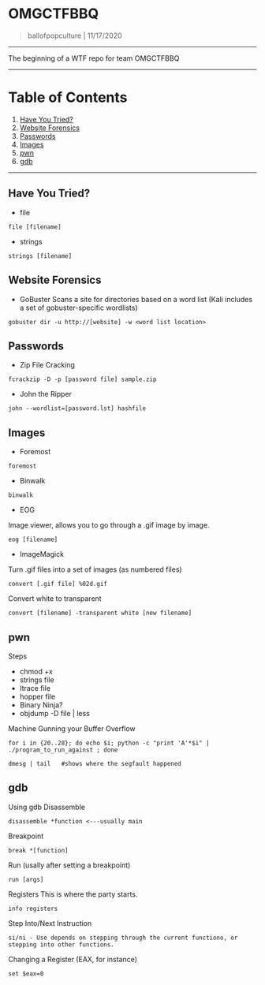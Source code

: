OMGCTFBBQ
===============

> ballofpopculture | 11/17/2020

--------------------------

The beginning of a WTF repo for team OMGCTFBBQ

---------------
# Table of Contents

1. [Have You Tried?](#have-you-tried)
2. [Website Forensics](#website-forensics)
3. [Passwords](#passwords)
4. [Images](#images)
5. [pwn](#pwn)
6. [gdb](#gdb)
---------------

Have You Tried?
-----------------------
* file
```
file [filename]
```

* strings
```
strings [filename]
```

Website Forensics
-----------------------

* GoBuster
Scans a site for directories based on a word list (Kali includes a set of gobuster-specific wordlists)
```
gobuster dir -u http://[website] -w <word list location>
```

Passwords
-----------------------

* Zip File Cracking
```
fcrackzip -D -p [password file] sample.zip
```

* John the Ripper
```
john --wordlist=[password.lst] hashfile
```

Images
-----------------------
* Foremost
```
foremost
```
* Binwalk
```
binwalk
````

* EOG

Image viewer, allows you to go through a .gif image by image.
```
eog [filename]
```

* ImageMagick

Turn .gif files into a set of images (as numbered files)
```
convert [.gif file] %02d.gif
```

Convert white to transparent
```
convert [filename] -transparent white [new filename]
```

pwn
-----------------------

Steps
* chmod +x
* strings file
* ltrace file
* hopper file
* Binary Ninja?
* objdump -D file | less

Machine Gunning your Buffer Overflow
```
for i in {20..28}; do echo $i; python -c "print 'A'*$i" | ./program_to_run_against ; done
```
```
dmesg | tail   #shows where the segfault happened
````


gdb
-----------------------
Using gdb
Disassemble
```
disassemble *function <---usually main
```

Breakpoint
```
break *[function]
```
Run (usally after setting a breakpoint)
```
run [args]
```
Registers
This is where the party starts.
```
info registers
```
Step Into/Next Instruction
```
si/ni - Use depends on stepping through the current functiono, or stepping into other functions.
```
Changing a Register (EAX, for instance)
```
set $eax=0
```

